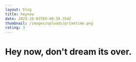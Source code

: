 ```yaml
---
layout: blog
title: heynow
date: 2023-10-03T09:40:39.354Z
thumbnail: /images/uploads/primetime.png
rating: 3
---
```

# Hey now, don't dream its over.
